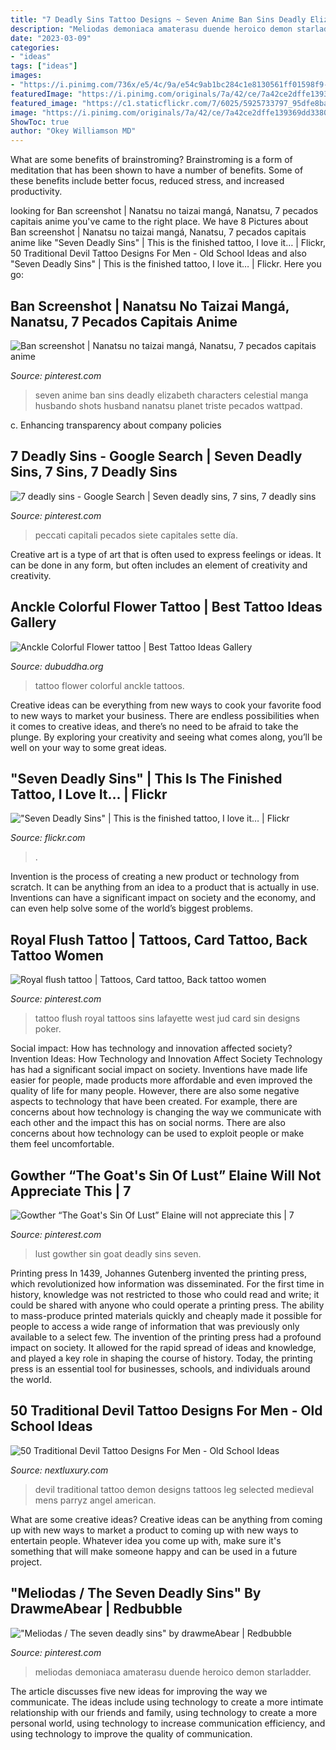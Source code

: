 ```yaml
---
title: "7 Deadly Sins Tattoo Designs ~ Seven Anime Ban Sins Deadly Elizabeth Characters Celestial Manga Husbando Shots Husband Nanatsu Planet Triste Pecados Wattpad"
description: "Meliodas demoniaca amaterasu duende heroico demon starladder"
date: "2023-03-09"
categories:
- "ideas"
tags: ["ideas"]
images:
- "https://i.pinimg.com/736x/e5/4c/9a/e54c9ab1bc284c1e8130561ff01598f9---sins-seven-deadly-sins.jpg"
featuredImage: "https://i.pinimg.com/originals/7a/42/ce/7a42ce2dffe139369dd33809951b2ba5.jpg"
featured_image: "https://c1.staticflickr.com/7/6025/5925733797_95dfe8baf9_b.jpg"
image: "https://i.pinimg.com/originals/7a/42/ce/7a42ce2dffe139369dd33809951b2ba5.jpg"
ShowToc: true
author: "Okey Williamson MD"
---
```



What are some benefits of brainstroming?
Brainstroming is a form of meditation that has been shown to have a number of benefits. Some of these benefits include better focus, reduced stress, and increased productivity.

	

		
looking for Ban screenshot | Nanatsu no taizai mangá, Nanatsu, 7 pecados capitais anime you've came to the right place. We have 8 Pictures about Ban screenshot | Nanatsu no taizai mangá, Nanatsu, 7 pecados capitais anime like &quot;Seven Deadly Sins&quot; | This is the finished tattoo, I love it… | Flickr, 50 Traditional Devil Tattoo Designs For Men - Old School Ideas and also &quot;Seven Deadly Sins&quot; | This is the finished tattoo, I love it… | Flickr. Here you go:
		
    
## Ban Screenshot | Nanatsu No Taizai Mangá, Nanatsu, 7 Pecados Capitais Anime

<img loading=lazy src="https://i.pinimg.com/originals/34/e4/ec/34e4ec1a51823f82c7ca02beee4e226e.jpg" onerror="this.onerror=null;this.src='https://tse4.mm.bing.net/th?id=OIP.8zDKY_7od1eojZFaEBfMpAAAAA&amp;pid=15.1';" alt="Ban screenshot | Nanatsu no taizai mangá, Nanatsu, 7 pecados capitais anime">

_Source: pinterest.com_

>seven anime ban sins deadly elizabeth characters celestial manga husbando shots husband nanatsu planet triste pecados wattpad. 

	

c. Enhancing transparency about company policies 

    
## 7 Deadly Sins - Google Search | Seven Deadly Sins, 7 Sins, 7 Deadly Sins

<img loading=lazy src="https://i.pinimg.com/736x/e5/4c/9a/e54c9ab1bc284c1e8130561ff01598f9---sins-seven-deadly-sins.jpg" onerror="this.onerror=null;this.src='https://tse1.mm.bing.net/th?id=OIP.ifdhwDW7cJ66NIbL8F5avwEsCI&amp;pid=15.1';" alt="7 deadly sins - Google Search | Seven deadly sins, 7 sins, 7 deadly sins">

_Source: pinterest.com_

>peccati capitali pecados siete capitales sette día. 

	

Creative art is a type of art that is often used to express feelings or ideas. It can be done in any form, but often includes an element of creativity and creativity.

    
## Anckle Colorful Flower Tattoo | Best Tattoo Ideas Gallery

<img loading=lazy src="http://www.dubuddha.org/wp-content/uploads/2015/02/Anckle-Colorful-Flower-tattoo.jpg" onerror="this.onerror=null;this.src='https://tse3.mm.bing.net/th?id=OIP.zVUSvg_-XY3aoMrLeyJ7RwHaLH&amp;pid=15.1';" alt="Anckle Colorful Flower tattoo | Best Tattoo Ideas Gallery">

_Source: dubuddha.org_

>tattoo flower colorful anckle tattoos. 

	

Creative ideas can be everything from new ways to cook your favorite food to new ways to market your business. There are endless possibilities when it comes to creative ideas, and there’s no need to be afraid to take the plunge. By exploring your creativity and seeing what comes along, you’ll be well on your way to some great ideas.

    
## &quot;Seven Deadly Sins&quot; | This Is The Finished Tattoo, I Love It… | Flickr

<img loading=lazy src="https://c1.staticflickr.com/7/6025/5925733797_95dfe8baf9_b.jpg" onerror="this.onerror=null;this.src='https://tse1.mm.bing.net/th?id=OIP.19OCmEa4drqAFclOb5ST8gHaIR&amp;pid=15.1';" alt="&quot;Seven Deadly Sins&quot; | This is the finished tattoo, I love it… | Flickr">

_Source: flickr.com_

>. 

	

Invention is the process of creating a new product or technology from scratch. It can be anything from an idea to a product that is actually in use. Inventions can have a significant impact on society and the economy, and can even help solve some of the world’s biggest problems.

    
## Royal Flush Tattoo | Tattoos, Card Tattoo, Back Tattoo Women

<img loading=lazy src="https://i.pinimg.com/originals/7a/42/ce/7a42ce2dffe139369dd33809951b2ba5.jpg" onerror="this.onerror=null;this.src='https://tse4.mm.bing.net/th?id=OIP.ZKAnLosQ7tDVuZa6BM2O6AHaJ4&amp;pid=15.1';" alt="Royal flush tattoo | Tattoos, Card tattoo, Back tattoo women">

_Source: pinterest.com_

>tattoo flush royal tattoos sins lafayette west jud card sin designs poker. 

	

Social impact: How has technology and innovation affected society?
Invention Ideas: How Technology and Innovation Affect Society
Technology has had a significant social impact on society. Inventions have made life easier for people, made products more affordable and even improved the quality of life for many people. However, there are also some negative aspects to technology that have been created. For example, there are concerns about how technology is changing the way we communicate with each other and the impact this has on social norms. There are also concerns about how technology can be used to exploit people or make them feel uncomfortable.

    
## Gowther “The Goat&#039;s Sin Of Lust” Elaine Will Not Appreciate This | 7

<img loading=lazy src="https://s-media-cache-ak0.pinimg.com/736x/57/34/c2/5734c2e27f3e5489e545c5b5a59eddfd.jpg" onerror="this.onerror=null;this.src='https://tse3.mm.bing.net/th?id=OIP.U3mFEmlQnxBEN0gnglohPwHaHX&amp;pid=15.1';" alt="Gowther “The Goat&#039;s Sin Of Lust” Elaine will not appreciate this | 7">

_Source: pinterest.com_

>lust gowther sin goat deadly sins seven. 

	

Printing press
In 1439, Johannes Gutenberg invented the printing press, which revolutionized how information was disseminated. For the first time in history, knowledge was not restricted to those who could read and write; it could be shared with anyone who could operate a printing press. The ability to mass-produce printed materials quickly and cheaply made it possible for people to access a wide range of information that was previously only available to a select few.
The invention of the printing press had a profound impact on society. It allowed for the rapid spread of ideas and knowledge, and played a key role in shaping the course of history. Today, the printing press is an essential tool for businesses, schools, and individuals around the world.

    
## 50 Traditional Devil Tattoo Designs For Men - Old School Ideas

<img loading=lazy src="https://nextluxury.com/wp-content/uploads/awesome-traditional-devil-leg-tattoo-designs-for-men.jpg" onerror="this.onerror=null;this.src='https://tse2.mm.bing.net/th?id=OIP.H_Ece3mdNBSsg1MZZF9TWAHaHa&amp;pid=15.1';" alt="50 Traditional Devil Tattoo Designs For Men - Old School Ideas">

_Source: nextluxury.com_

>devil traditional tattoo demon designs tattoos leg selected medieval mens parryz angel american. 

	

What are some creative ideas?
Creative ideas can be anything from coming up with new ways to market a product to coming up with new ways to entertain people. Whatever idea you come up with, make sure it's something that will make someone happy and can be used in a future project.

    
## &quot;Meliodas / The Seven Deadly Sins&quot; By DrawmeAbear | Redbubble

<img loading=lazy src="https://i.pinimg.com/736x/6b/f0/bd/6bf0bd74c751253ea3fc3e01747be4bf.jpg" onerror="this.onerror=null;this.src='https://tse1.mm.bing.net/th?id=OIP.hTei609Mo3s90Imz_N1mkQHaLE&amp;pid=15.1';" alt="&quot;Meliodas / The seven deadly sins&quot; by drawmeAbear | Redbubble">

_Source: pinterest.com_

>meliodas demoniaca amaterasu duende heroico demon starladder. 

	

The article discusses five new ideas for improving the way we communicate. The ideas include using technology to create a more intimate relationship with our friends and family, using technology to create a more personal world, using technology to increase communication efficiency, and using technology to improve the quality of communication.

